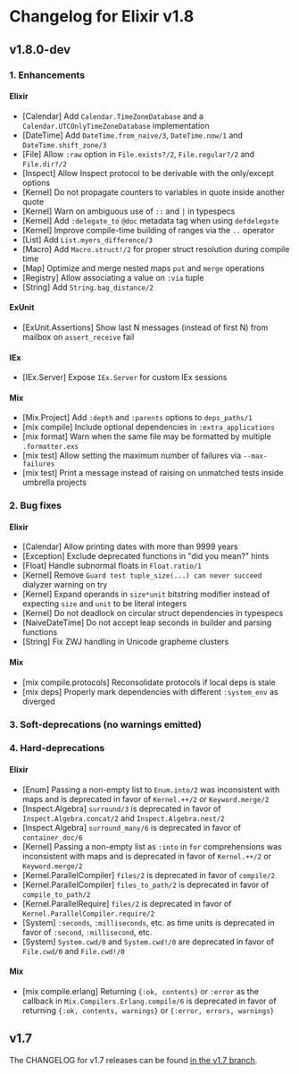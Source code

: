 # Changelog for Elixir v1.8

## v1.8.0-dev

### 1. Enhancements

#### Elixir

  * [Calendar] Add `Calendar.TimeZoneDatabase` and a `Calendar.UTCOnlyTimeZoneDatabase` implementation
  * [DateTime] Add `DateTime.from_naive/3`, `DateTime.now/1` and `DateTime.shift_zone/3`
  * [File] Allow `:raw` option in `File.exists?/2`, `File.regular?/2` and `File.dir?/2`
  * [Inspect] Allow Inspect protocol to be derivable with the only/except options
  * [Kernel] Do not propagate counters to variables in quote inside another quote
  * [Kernel] Warn on ambiguous use of `::` and `|` in typespecs
  * [Kernel] Add `:delegate_to` `@doc` metadata tag when using `defdelegate`
  * [Kernel] Improve compile-time building of ranges via the `..` operator
  * [List] Add `List.myers_difference/3`
  * [Macro] Add `Macro.struct!/2` for proper struct resolution during compile time
  * [Map] Optimize and merge nested maps `put` and `merge` operations
  * [Registry] Allow associating a value on `:via` tuple
  * [String] Add `String.bag_distance/2`

#### ExUnit

  * [ExUnit.Assertions] Show last N messages (instead of first N) from mailbox on `assert_receive` fail

#### IEx

  * [IEx.Server] Expose `IEx.Server` for custom IEx sessions

#### Mix

  * [Mix.Project] Add `:depth` and `:parents` options to `deps_paths/1`
  * [mix compile] Include optional dependencies in `:extra_applications`
  * [mix format] Warn when the same file may be formatted by multiple `.formatter.exs`
  * [mix test] Allow setting the maximum number of failures via `--max-failures`
  * [mix test] Print a message instead of raising on unmatched tests inside umbrella projects

### 2. Bug fixes

#### Elixir

  * [Calendar] Allow printing dates with more than 9999 years
  * [Exception] Exclude deprecated functions in "did you mean?" hints
  * [Float] Handle subnormal floats in `Float.ratio/1`
  * [Kernel] Remove `Guard test tuple_size(...) can never succeed` dialyzer warning on try
  * [Kernel] Expand operands in `size*unit` bitstring modifier instead of expecting `size` and `unit` to be literal integers
  * [Kernel] Do not deadlock on circular struct dependencies in typespecs
  * [NaiveDateTime] Do not accept leap seconds in builder and parsing functions
  * [String] Fix ZWJ handling in Unicode grapheme clusters

#### Mix

  * [mix compile.protocols] Reconsolidate protocols if local deps is stale
  * [mix deps] Properly mark dependencies with different `:system_env` as diverged

### 3. Soft-deprecations (no warnings emitted)

### 4. Hard-deprecations

#### Elixir

  * [Enum] Passing a non-empty list to `Enum.into/2` was inconsistent with maps and is deprecated in favor of `Kernel.++/2` or `Keyword.merge/2`
  * [Inspect.Algebra] `surround/3` is deprecated in favor of `Inspect.Algebra.concat/2` and `Inspect.Algebra.nest/2`
  * [Inspect.Algebra] `surround_many/6` is deprecated in favor of `container_doc/6`
  * [Kernel] Passing a non-empty list as `:into` in `for` comprehensions was inconsistent with maps and is deprecated in favor of `Kernel.++/2` or `Keyword.merge/2`
  * [Kernel.ParallelCompiler] `files/2` is deprecated in favor of `compile/2`
  * [Kernel.ParallelCompiler] `files_to_path/2` is deprecated in favor of `compile_to_path/2`
  * [Kernel.ParallelRequire] `files/2` is deprecated in favor of `Kernel.ParallelCompiler.require/2`
  * [System] `:seconds`, `:milliseconds`, etc. as time units is deprecated in favor of `:second`, `:millisecond`, etc.
  * [System] `System.cwd/0` and `System.cwd!/0` are deprecated in favor of `File.cwd/0` and `File.cwd!/0`

#### Mix

  * [mix compile.erlang] Returning `{:ok, contents}` or `:error` as the callback in `Mix.Compilers.Erlang.compile/6` is deprecated in favor of returning `{:ok, contents, warnings}` or `{:error, errors, warnings}`

## v1.7

The CHANGELOG for v1.7 releases can be found [in the v1.7 branch](https://github.com/elixir-lang/elixir/blob/v1.7/CHANGELOG.md).
